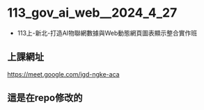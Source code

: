 # __113_gov_ai_web__2024_4_27__
- 113上-新北-打造AI物聯網數據與Web動態網頁圖表顯示整合實作班

## 上課網址
https://meet.google.com/jgd-ngke-aca

## 這是在repo修改的

